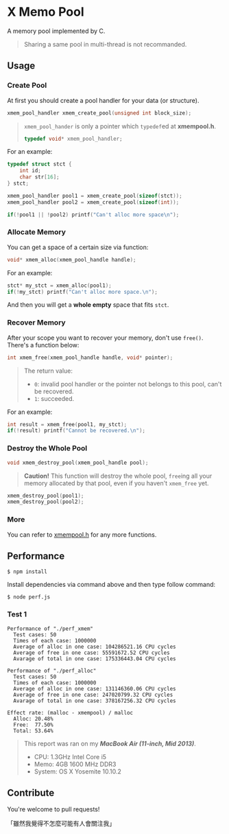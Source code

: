 # X Memo Pool

A memory pool implemented by C.

> Sharing a same pool in multi-thread is not recommanded.

## Usage

### Create Pool

At first you should create a pool handler for your data (or structure).

```c
xmem_pool_handler xmem_create_pool(unsigned int block_size);
```

> `xmem_pool_hander` is only a pointer which `typedef`ed at **xmempool.h**.
>
> ```c
> typedef void* xmem_pool_handler;
> ```

For an example:

```c
typedef struct stct {
    int id;
    char str[16];
} stct;

xmem_pool_handler pool1 = xmem_create_pool(sizeof(stct));
xmem_pool_handler pool2 = xmem_create_pool(sizeof(int));

if(!pool1 || !pool2) printf("Can't alloc more space\n");
```

### Allocate Memory

You can get a space of a certain size via function:

```c
void* xmem_alloc(xmem_pool_handle handle);
```

For an example:

```c
stct* my_stct = xmem_alloc(pool1);
if(!my_stct) printf("Can't alloc more space.\n");
```

And then you will get a **whole empty** space that fits `stct`.

### Recover Memory

After your scope you want to recover your memory, don't use `free()`. There's a function below:

```c
int xmem_free(xmem_pool_handle handle, void* pointer);
```

> The return value:
> + `0`: invalid pool handler or the pointer not belongs to this pool, can't be recovered.
> + `1`: succeeded.

For an example:

```c
int result = xmem_free(pool1, my_stct);
if(!result) printf("Cannot be recovered.\n");
```

### Destroy the Whole Pool

```c
void xmem_destroy_pool(xmem_pool_handle pool);
```

> **Caution!** This function will destroy the whole pool, `free`ing all your memory allocated by that pool, even if you haven't `xmem_free` yet.

```c
xmem_destroy_pool(pool1);
xmem_destroy_pool(pool2);
```

### More

You can refer to [xmempool.h](xmempool.h) for any more functions.

## Performance

```shell
$ npm install
```

Install dependencies via command above and then type follow command:

```shell
$ node perf.js
```

### Test 1

```
Performance of "./perf_xmem"
  Test cases: 50
  Times of each case: 1000000
  Average of alloc in one case: 104286521.16 CPU cycles
  Average of free in one case: 55591672.52 CPU cycles
  Avarage of total in one case: 175336443.04 CPU cycles

Performance of "./perf_alloc"
  Test cases: 50
  Times of each case: 1000000
  Average of alloc in one case: 131146360.06 CPU cycles
  Average of free in one case: 247020799.32 CPU cycles
  Avarage of total in one case: 378167256.32 CPU cycles

Effect rate: (malloc - xmempool) / malloc
  Alloc: 20.48%
  Free:  77.50%
  Total: 53.64%
```

> This report was ran on my ***MacBook Air (11-inch, Mid 2013)***.
>
> + CPU: 1.3GHz Intel Core i5
> + Memo: 4GB 1600 MHz DDR3
> + System: OS X Yosemite 10.10.2

## Contribute

You're welcome to pull requests!

「雖然我覺得不怎麼可能有人會關注我」


